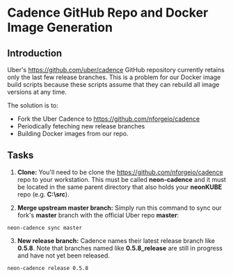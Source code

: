 # Cadence GitHub Repo and Docker Image Generation

## Introduction

Uber's https://github.com/uber/cadence GitHub repository currently retains only the last few release branches.  This is a problem for our Docker image build scripts because these scripts assume that they can rebuild all image versions at any time.

The solution is to:

* Fork the Uber Cadence to https://github.com/nforgeio/cadence
* Periodically feteching new release branches
* Building Docker images from our repo.

## Tasks

1. **Clone:** You'll need to be clone the https://github.com/nforgeio/cadence repo to your workstation.  This must be called **neon-cadence** and it must be located in the same parent directory that also holds your **neonKUBE** repo (e.g. **C:\src**).

2. **Merge upstream master branch:** Simply run this command to sync our fork's **master** branch with the official Uber repo **master**:

  ```
  neon-cadence sync master
  ```

3. **New release branch:** Cadence names their latest release branch like **0.5.8**.  Note that branches named like **0.5.8_release** are still in progress and have not yet been released.

  ```
  neon-cadence release 0.5.8

  ```
